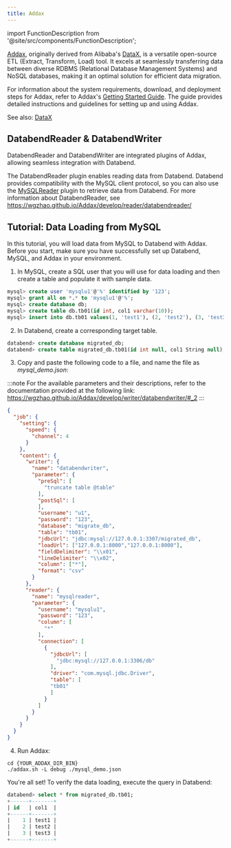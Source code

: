 ```yaml
---
title: Addax
---
```


import FunctionDescription from '@site/src/components/FunctionDescription';

<FunctionDescription description="Introduced: v1.1.70"/>

[Addax](https://github.com/wgzhao/Addax), originally derived from Alibaba's [DataX](https://github.com/alibaba/DataX), is a versatile open-source ETL (Extract, Transform, Load) tool. It excels at seamlessly transferring data between diverse RDBMS (Relational Database Management Systems) and NoSQL databases, making it an optimal solution for efficient data migration.

For information about the system requirements, download, and deployment steps for Addax, refer to Addax's [Getting Started Guide](https://github.com/wgzhao/Addax#getting-started). The guide provides detailed instructions and guidelines for setting up and using Addax.

See also: [DataX](datax.md)

## DatabendReader & DatabendWriter

DatabendReader and DatabendWriter are integrated plugins of Addax, allowing seamless integration with Databend.

The DatabendReader plugin enables reading data from Databend. Databend provides compatibility with the MySQL client protocol, so you can also use the [MySQLReader](https://wgzhao.github.io/Addax/develop/reader/mysqlreader/) plugin to retrieve data from Databend. For more information about DatabendReader, see https://wgzhao.github.io/Addax/develop/reader/databendreader/

## Tutorial: Data Loading from MySQL

In this tutorial, you will load data from MySQL to Databend with Addax. Before you start, make sure you have successfully set up Databend, MySQL, and Addax in your environment.

1. In MySQL, create a SQL user that you will use for data loading and then create a table and populate it with sample data.

```sql title='In MySQL:'
mysql> create user 'mysqlu1'@'%' identified by '123';
mysql> grant all on *.* to 'mysqlu1'@'%';
mysql> create database db;
mysql> create table db.tb01(id int, col1 varchar(10));
mysql> insert into db.tb01 values(1, 'test1'), (2, 'test2'), (3, 'test3');
```

2. In Databend, create a corresponding target table.

```sql title='In Databend:'
databend> create database migrated_db;
databend> create table migrated_db.tb01(id int null, col1 String null);
```

3. Copy and paste the following code to a file, and name the file as *mysql_demo.json*:

:::note
For the available parameters and their descriptions, refer to the documentation provided at the following link: https://wgzhao.github.io/Addax/develop/writer/databendwriter/#_2
:::

```json title='mysql_demo.json'
{
  "job": {
    "setting": {
      "speed": {
        "channel": 4
      }
    },
    "content": {
      "writer": {
        "name": "databendwriter",
        "parameter": {
          "preSql": [
            "truncate table @table"
          ],
          "postSql": [
          ],
          "username": "u1",
          "password": "123",
          "database": "migrate_db",
          "table": "tb01",
          "jdbcUrl": "jdbc:mysql://127.0.0.1:3307/migrated_db",
          "loadUrl": ["127.0.0.1:8000","127.0.0.1:8000"],
          "fieldDelimiter": "\\x01",
          "lineDelimiter": "\\x02",
          "column": ["*"],
          "format": "csv"
        }
      },
      "reader": {
        "name": "mysqlreader",
        "parameter": {
          "username": "mysqlu1",
          "password": "123",
          "column": [
            "*"
          ],
          "connection": [
            {
              "jdbcUrl": [
                "jdbc:mysql://127.0.0.1:3306/db"
              ],
              "driver": "com.mysql.jdbc.Driver",
              "table": [
              "tb01"
              ]
            }
          ]
        }
      }
    }
  }
}
```

4. Run Addax:

```shell
cd {YOUR_ADDAX_DIR_BIN}
./addax.sh -L debug ./mysql_demo.json 
```

You're all set! To verify the data loading, execute the query in Databend:

```sql
databend> select * from migrated_db.tb01;
+------+-------+
| id   | col1  |
+------+-------+
|    1 | test1 |
|    2 | test2 |
|    3 | test3 |
+------+-------+
```
